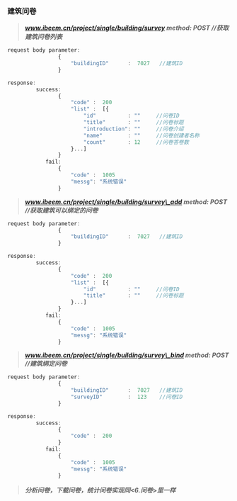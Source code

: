 ### 建筑问卷

> _**www.ibeem.cn/project/single/building/survey           method: POST          //获取建筑问卷列表**_

```js
request body parameter:
                {
                    "buildingID"      :  7027   //建筑ID
                }

response:
         success: 
                {
                    "code" :  200
                    "list" :  [{
                        "id"          : ""     //问卷ID
                        "title"       : ""     //问卷标题
                        "introduction": ""     //问卷介绍 
                        "name"        : ""     //问卷创建者名称
                        "count"       : 12     //问卷答卷数
                    }...]
                }
            fail: 
                {
                    "code" :  1005
                    "messg": "系统错误"
                }
```

> _**www.ibeem.cn/project/single/building/survey\_add          method: POST        //获取建筑可以绑定的问卷**_

```js
request body parameter:
                {
                    "buildingID"      :  7027   //建筑ID
                }

response:
         success: 
                {
                    "code" :  200
                    "list" :  [{
                        "id"          : ""     //问卷ID
                        "title"       : ""     //问卷标题
                    }...]
                }
            fail: 
                {
                    "code" :  1005
                    "messg": "系统错误"
                }
```

> _**www.ibeem.cn/project/single/building/survey\_bind      method: POST         //建筑绑定问卷**_

```js
request body parameter:
                {
                    "buildingID"      :  7027   //建筑ID
                    "surveyID"        :  123    //问卷ID
                }

response:
         success: 
                {
                    "code" :  200
                }
            fail: 
                {
                    "code" :  1005
                    "messg": "系统错误"
                }
```

> _**分析问卷，下载问卷，统计问卷实现同&lt;6.问卷&gt;里一样**_



